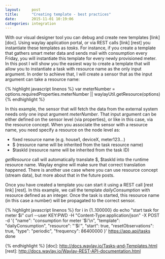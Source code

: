 ```yaml
---
layout:     post
title:      "Creating template - best practices"
date:       2015-11-01 10:19:06
categories: integration
---
```


With our visual designer tool you can debug and create new templates [link] [doc]. Using waylay application portal, or via REST calls [link] [rest] you instantiate these templates as _tasks_. For instance, if you create a template that gathers smart meter data and sends mail with consumption every Friday, you will instantiate this template for every newly provisioned meter. In this post I will show you the easiest way to create a template that will allow you to instantiate a task with resource name as the only input argument. In order to achieve that, I will create a sensor that as the input argument can take a resource name:

{% highlight javascript linenos %}
var meterNumber = options.requiredProperties.meterNumber || waylayUtil.getResource(options)
{% endhighlight %}

In this example, the sensor that will fetch the data from the external system needs only one input argument _meterNumber_. That input argument can be either defined on the sensor level (via properties), or like in this case, via the resource concept. 
When you associate the sensor with a resource name, you need specify a resource on the node level as: 

* fixed resource name (e.g. house1, deviceX, meter123...)
* $ (resource name will be inherited from the task resource name)
* $taskId (resource name will be inherited from the task ID)

_getResource_ call will automatically translate $, $taskId into the runtime resource name. Waylay engine will make sure that correct translation happened. There is another use case where you can use resource concept (stream data), but more about that in the future posts.

Once you have created a template you can start it using a REST call [rest link] [rest]. In this example, we call the template _dailyConsumption_ with resource defined as an integer. Once the task is started, this resource name (in this case a number) will be propagated to the correct sensor. 

{% highlight javascript linenos %}
for i in {1..100000}
do
   echo "start task for meter $i"
   curl --user KEY:PWD -H "Content-Type:application/json" -X POST -d '{
   "name": "consumption for meter '$i'\n",
   "template": "dailyConsumption",
   "resource": "'$i'",
   "start": true,
   "resetObservations": true,
   "type": "periodic",
   "frequency": 86400000
 }' https://app.api/tasks
done

{% endhighlight %}
[doc]: http://docs.waylay.io/Tasks-and-Templates.html
[rest]: http://docs.waylay.io/Waylay-REST-API-documentation.html
